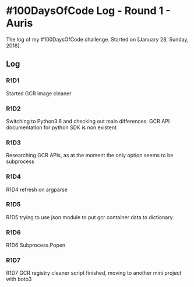 # #100DaysOfCode Log - Round 1 - Auris

The log of my #100DaysOfCode challenge. Started on [January 28, Sunday, 2018].

## Log

### R1D1
Started GCR image cleaner

### R1D2
Switching to Python3.6 and checking out main differences. GCR API documentation for python SDK is non existent

### R1D3
Researching GCR APIs, as at the moment the only option seems to be subprocess

### R1D4
R1D4 refresh on argparse

### R1D5
R1D5 trying to use json module to put gcr container data to dictionary

### R1D6
R1D6 Subprocess.Popen

### R1D7
R1D7 GCR registry cleaner script finished, moving to another mini project with boto3
